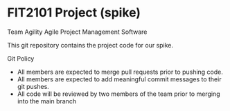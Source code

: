 # FIT2101 Project (spike)
Team Agility
Agile Project Management Software

This git repository contains the project code for our spike. 

Git Policy
* All members are expected to merge pull requests prior to pushing code.
* All members are expected to add meaningful commit messages to their git pushes.
* All code will be reviewed by two members of the team prior to merging into the main branch
